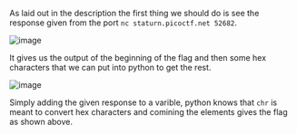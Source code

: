 As laid out in the description the first thing we should do is see the response given from the port `nc staturn.picoctf.net 52682`.

![image](https://github.com/JMacPort/picoCTFs/assets/145376972/61ebb0a4-8649-4fee-b451-82462935bc8a)

It gives us the output of the beginning of the flag and then some hex characters that we can put into python to get the rest. 

![image](https://github.com/JMacPort/picoCTFs/assets/145376972/798833ce-f709-4568-a47e-1f75418d71b2)

Simply adding the given response to a varible, python knows that `chr` is meant to convert hex characters and comining the elements gives the flag as shown above. 
